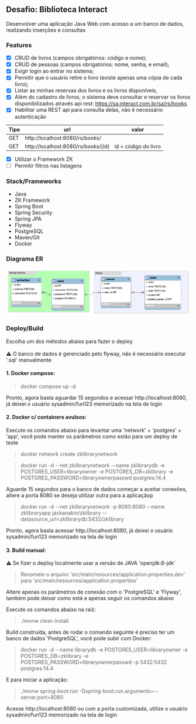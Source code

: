 ## Desafio: Biblioteca Interact
Desenvolver uma aplicação Java Web com acesso a um banco de dados, realizando inserções e consultas

### Features
- [x] CRUD de livros (campos obrigatórios: código e nome);
- [x] CRUD de pessoas (campos obrigatórios: nome, senha, e email);
- [x] Exigir login ao entrar no sistema;
- [x] Permitir que o usuário retire o livro (existe apenas uma cópia de cada livro);
- [x] Listar as minhas reservas dos livros e os livros disponíveis,
- [x] Além do cadastro de livros, o sistema deve consultar e reservar os livros disponibilizados através api rest: https://sa.interact.com.br/sa/rs/books
- [x] Habilitar uma REST api para consulta delas, não é necessário autenticação

| Tipo | url | valor |
|------|-----|-------|
| GET  | http://localhost:8080/rs/books/ | |
| GET  | http://localhost:8080/rs/books/{id} | id = código do livro |

- [x] Utilizar o Framework ZK
- [ ] Permitir filtros nas listagens

### Stack/Frameworks
* Java
* ZK Framework
* Spring Boot
* Spring Security
* Spring JPA
* Flyway
* PostgreSQL
* Maven/Git
* Docker

### Diagrama ER
![alt text](https://github.com/jackanakin/zklibrary/blob/main/er_db.png?raw=true)

### Deploy/Build
Escolha um dos métodos abaixo para fazer o deploy<br/>
<br/>
:warning:	O banco de dados é gerenciado pelo flyway, não é necessário executar '.sql' manualmente<br/>

#### 1. Docker compose:
> docker compose up -d

Pronto, agora basta aguardar 15 segundos e acessar http://localhost:8080, já deixei o usuário sysadmin/fun123 memorizado na tela de login

#### 2. Docker c/ containers avulsos: 

Execute os comandos abaixo para levantar uma 'network' + 'postgres' + 'app', você pode manter os parâmetros como estão para um deploy de teste
> docker network create zklibrarynetwork

> docker run -d --net zklibrarynetwork --name zklibrarydb -e POSTGRES_USER=libraryowner -e POSTGRES_DB=zklibrary -e POSTGRES_PASSWORD=libraryownerpasswd postgres:14.4

Aguarde 15 segundos para o banco de dados começar a aceitar conexões, altere a porta 8080 se deseja utilizar outra para a aplicaçãop
> docker run -d --net zklibrarynetwork -p 8080:8080 --name zklibraryapp jackanakin/zklibrary --datasource_url=zklibrarydb:5432/zklibrary

Pronto, agora basta acessar http://localhost:8080, já deixei o usuário sysadmin/fun123 memorizado na tela de login

#### 3. Build manual: 
:warning: Se fizer o deploy localmente usar a versão de JAVA 'openjdk:8-jdk'<br/>
>Renomeie o arquivo 'src/main/resources/application.properties.dev' para 'src/main/resources/application.properties'

Altere apenas os parâmetros de conexão com o 'PostgreSQL' e 'Flyway', também pode deixar como está e apenas seguir os comandos abaixo

Execute os comandos abaixo na raíz:

> ./mvnw clean install

Build construída, antes de rodar o comando seguinte é preciso ter um banco de dados 'PostgreSQL', você pode subir com Docker:
> docker run -d --name librarydb -e POSTGRES_USER=libraryowner -e POSTGRES_DB=zklibrary -e POSTGRES_PASSWORD=libraryownerpasswd -p 5432:5432 postgres:14.4

E para iniciar a aplicação:
> ./mvnw spring-boot:run -Dspring-boot.run.arguments=--server.port=8080

Acesse http://localhost:8080 ou com a porta customizada, utilize o usuário sysadmin/fun123 memorizado na tela de login
